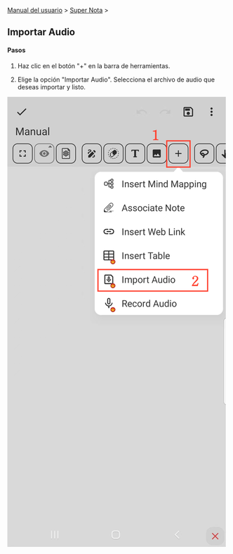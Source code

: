 [Manual del usuario](/dragonnest/drawnote/manual/es) > [Super Nota](/dragonnest/drawnote/manual/es/super_note) >

Importar Audio
---
#### Pasos

1. Haz clic en el botón "+" en la barra de herramientas.

2. Elige la opción "Importar Audio". Selecciona el archivo de audio que deseas importar y listo.

![](imgs/import_audio.png)